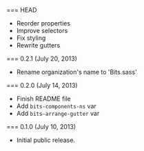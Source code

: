 === HEAD

* Reorder properties
* Improve selectors
* Fix styling
* Rewrite gutters

=== 0.2.1 (July 20, 2013)

* Rename organization's name to 'Bits.sass'

=== 0.2.0 (July 14, 2013)

* Finish README file
* Add `bits-components-ns` var
* Add `bits-arrange-gutter` var

=== 0.1.0 (July 10, 2013)

* Initial public release.